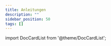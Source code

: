 ```yaml
---
title: Anleitungen
description: ""
sidebar_position: 50
tags: []
---
```


import DocCardList from '@theme/DocCardList';

<DocCardList />
